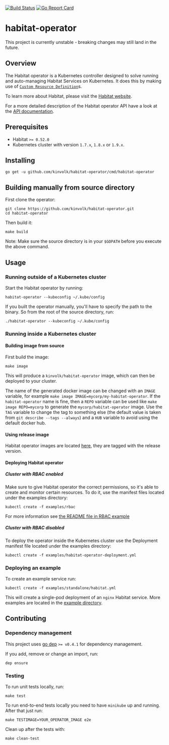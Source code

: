 [![Build Status](https://travis-ci.org/kinvolk/habitat-operator.svg?branch=master)](https://travis-ci.org/kinvolk/habitat-operator) 
[![Go Report Card](https://goreportcard.com/badge/github.com/kinvolk/habitat-operator)](https://goreportcard.com/report/github.com/kinvolk/habitat-operator)

# habitat-operator

This project is currently unstable - breaking changes may still land in the future.

## Overview

The Habitat operator is a Kubernetes controller designed to solve running and auto-managing Habitat Services on Kubernetes. It does this by making use of [`Custom Resource Definition`][crd]s.

To learn more about Habitat, please visit the [Habitat website](https://www.habitat.sh/).

For a more detailed description of the Habitat operator API have a look at the [API documentation](https://github.com/kinvolk/habitat-operator/blob/master/docs/api.md).

## Prerequisites

- Habitat `>= 0.52.0`
- Kubernetes cluster with version `1.7.x`, `1.8.x` or `1.9.x`.

## Installing

    go get -u github.com/kinvolk/habitat-operator/cmd/habitat-operator

## Building manually from source directory

First clone the operator:

    git clone https://github.com/kinvolk/habitat-operator.git
    cd habitat-operator

Then build it:

    make build

Note: Make sure the source directory is in your `$GOPATH` before you execute the above command.

## Usage

### Running outside of a Kubernetes cluster

Start the Habitat operator by running:

    habitat-operator --kubeconfig ~/.kube/config

If you built the operator manually, you'll have to specify the path to the binary. So from the root of the source directory, run:

    ./habitat-operator --kubeconfig ~/.kube/config

### Running inside a Kubernetes cluster

#### Building image from source

First build the image:

    make image

This will produce a `kinvolk/habitat-operator` image, which can then be deployed to your cluster.

The name of the generated docker image can be changed with an `IMAGE` variable, for example `make image IMAGE=mycorp/my-habitat-operator`. If the `habitat-operator` name is fine, then a `REPO` variable can be used like `make image REPO=mycorp` to generate the `mycorp/habitat-operator` image. Use the `TAG` variable to change the tag to something else (the default value is taken from `git describe --tags --always`) and a `HUB` variable to avoid using the default docker hub.

#### Using release image

Habitat operator images are located [here](https://hub.docker.com/r/kinvolk/habitat-operator/), they are tagged with the release version.

#### Deploying Habitat operator

##### Cluster with RBAC enabled

Make sure to give Habitat operator the correct permissions, so it's able to create and monitor certain resources. To do it, use the manifest files located under the examples directory:

    kubectl create -f examples/rbac

For more information see [the README file in RBAC example](examples/rbac/README.md)

##### Cluster with RBAC disabled

To deploy the operator inside the Kubernetes cluster use the Deployment manifest file located under the examples directory:

    kubectl create -f examples/habitat-operator-deployment.yml

### Deploying an example

To create an example service run:

    kubectl create -f examples/standalone/habitat.yml

This will create a single-pod deployment of an `nginx` Habitat service.
More examples are located in the [example directory](https://github.com/kinvolk/habitat-operator/tree/master/examples/).

## Contributing

### Dependency management

This project uses [go dep](https://github.com/golang/dep/) `>= v0.4.1` for dependency management.

If you add, remove or change an import, run:

    dep ensure

### Testing

To run unit tests locally, run:

    make test

To run end-to-end tests locally you need to have `minikube` up and running. After that just run:
 
    make TESTIMAGE=YOUR_OPERATOR_IMAGE e2e

Clean up after the tests with:

    make clean-test

[crd]: https://kubernetes.io/docs/tasks/access-kubernetes-api/extend-api-custom-resource-definitions/
